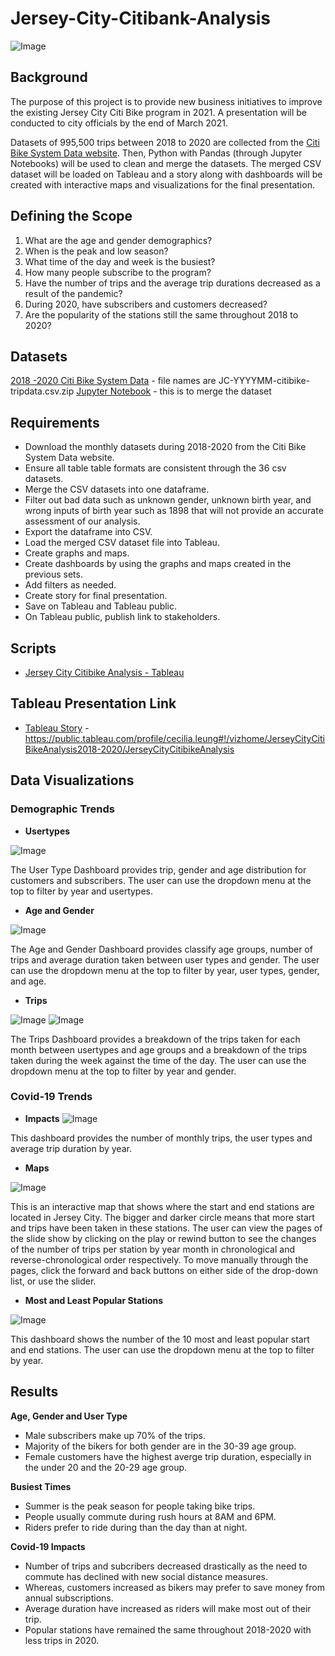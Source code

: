 # Jersey-City-Citibank-Analysis

![Image](https://www.libertytowersapts.com/wp-content/uploads/2015/09/xScreen-Shot-2015-09-10-at-5.48.43-PM.png.pagespeed.ic.jzZmdEQ2h6.webp)

## Background

The purpose of this project is to provide new business initiatives to improve the existing Jersey City Citi Bike program in 2021.  A presentation will be conducted to city officials by the end of March 2021.  

Datasets of 995,500 trips between 2018 to 2020 are collected from the [Citi Bike System Data website](https://s3.amazonaws.com/tripdata/index.html).  Then, Python with Pandas (through Jupyter Notebooks) will be used to clean and merge the datasets.  The merged CSV dataset will be loaded on Tableau and a story along with dashboards will be created with interactive maps and visualizations for the final presentation.

## Defining the Scope

1.  What are the age and gender demographics?
2.  When is the peak and low season?
3.  What time of the day and week is the busiest?
4.  How many people subscribe to the program?
5.  Have the number of trips and the average trip durations decreased as a result of the pandemic?
6.  During 2020, have subscribers and customers decreased?
7.  Are the popularity of the stations still the same throughout 2018 to 2020?

## Datasets

[2018 -2020 Citi Bike System Data](https://s3.amazonaws.com/tripdata/index.html) - file names are JC-YYYYMM-citibike-tripdata.csv.zip
[Jupyter Notebook](https://github.com/cecileung1208/Jersey-City-Citi-Bike-Analysis/blob/master/Data/JC%20Citibike%20Merge.ipynb) - this is to merge the dataset

## Requirements
* Download the monthly datasets during 2018-2020 from the Citi Bike System Data website.
* Ensure all table table formats are consistent through the 36 csv datasets.
* Merge the CSV datasets into one dataframe.
* Filter out bad data such as unknown gender, unknown birth year, and wrong inputs of birth year such as 1898 that will not provide an accurate assessment of our analysis.
* Export the dataframe into CSV.
* Load the merged CSV dataset file into Tableau.
* Create graphs and maps.
* Create dashboards by using the graphs and maps created in the previous sets.
* Add filters as needed.
* Create story for final presentation.
* Save on Tableau and Tableau public.
* On Tableau public, publish link to stakeholders.

## Scripts
* [Jersey City Citibike Analysis - Tableau](https://github.com/cecileung1208/Jersey-City-Citi-Bike-Analysis/blob/master/Jersey%20City%20Citibike%20Analysis%202018-2020.twbx)

## Tableau Presentation Link
* [Tableau Story](https://public.tableau.com/views/JerseyCityCitiBikeAnalysis2018-2020/JerseyCityCitibikeAnalysis?:language=en&:display_count=y&publish=yes&:origin=viz_share_link) - https://public.tableau.com/profile/cecilia.leung#!/vizhome/JerseyCityCitiBikeAnalysis2018-2020/JerseyCityCitibikeAnalysis

## Data Visualizations

### Demographic Trends

* **Usertypes**

![Image](https://github.com/cecileung1208/Jersey-City-Citi-Bike-Analysis/blob/master/Image/User%20Type%20Demographics.png)

The User Type Dashboard provides trip, gender and age distribution for customers and subscribers.  The user can use the dropdown menu at the top to filter by year and usertypes.

* **Age and Gender**

![Image](https://github.com/cecileung1208/Jersey-City-Citi-Bike-Analysis/blob/master/Image/Age%20%26%20Gender%20Demographics.png)

The Age and Gender Dashboard provides classify age groups, number of trips and average duration taken between user types and gender.  The user can use the dropdown menu at the top to filter by year, user types, gender, and age.

* **Trips**

![Image](https://github.com/cecileung1208/Jersey-City-Citi-Bike-Analysis/blob/master/Image/Trips%20Demographics%201.png)
![Image](https://github.com/cecileung1208/Jersey-City-Citi-Bike-Analysis/blob/master/Image/Trips%20Demographics%202.png)

The Trips Dashboard provides a breakdown of the trips taken for each month between usertypes and age groups and a breakdown of the trips taken during the week against the time of the day.  The user can use the dropdown menu at the top to filter by year and gender.


### Covid-19 Trends

* **Impacts**
![Image](https://github.com/cecileung1208/Jersey-City-Citi-Bike-Analysis/blob/master/Image/Impacts%20of%20Covid-19.png)

This dashboard provides the number of monthly trips, the user types and average trip duration by year.

* **Maps**

![Image](https://github.com/cecileung1208/Jersey-City-Citi-Bike-Analysis/blob/master/Image/Interactive%20Maps.png)

This is an interactive map that shows where the start and end stations are located in Jersey City.   The bigger and darker circle means that more start and trips have been taken in these stations.  The user can view the pages of the slide show by clicking on the play or rewind button to see the changes of the number of trips per station by year month in chronological and reverse-chronological order respectively.  To move manually through the pages, click the forward and back buttons on either side of the drop-down list,  or use the slider.

* **Most and Least Popular Stations**

![Image](https://github.com/cecileung1208/Jersey-City-Citi-Bike-Analysis/blob/master/Image/Top%20%26%20Bottom%2010%20Stations.png)

This dashboard shows the number of the 10 most and least popular start and end stations.   The user can use the dropdown menu at the top to filter by year.

## Results

**Age, Gender and User Type**
* Male subscribers make up 70% of the trips.
* Majority of the bikers for both gender are in the 30-39 age group.
* Female customers have the highest averge trip duration, especially in the under 20 and the 20-29 age group.

**Busiest Times** 
* Summer is the peak season for people taking bike trips.
* People usually commute during rush hours at 8AM and 6PM.
* Riders prefer to ride during than the day than at night.

**Covid-19 Impacts**
* Number of trips and subcribers decreased drastically as the need to commute has declined with new social distance measures.
* Whereas, customers increased as bikers may prefer to save money from annual subscriptions.
* Average duration have increased as riders will make most out of their trip.
* Popular stations have remained the same throughout 2018-2020 with less trips in 2020.
